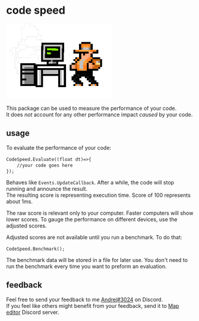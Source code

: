 # code speed

![flavourful image](https://github.com/NotRustyBot/Seamless/blob/master/docs/CodeSpeed.png?raw=true)

This package can be used to measure the performance of your code.  
It does *not* account for any other performance impact *caused* by your code.    


## usage
To evaluate the performance of your code:


    CodeSpeed.Evaluate((float dt)=>{
        //your code goes here
    });

Behaves like `Events.UpdateCallback`. After a while, the code will stop running and announce the result.  
The resulting score is representing execution time. Score of 100 represents about 1ms.

The raw score is relevant only to your computer. Faster computers will show lower scores. To gauge the performance on different devices, use the adjusted scores.

Adjusted scores are not available until you run a benchmark. To do that:

    CodeSpeed.Benchmark();

The benchmark data will be stored in a file for later use. You don't need to run the benchmark every time you want to preform an evaluation.

## feedback
Feel free to send your feedback to me [Andrej#3024](https://discordapp.com/users/645206726097764364) on Discord.  
If you feel like others might benefit from your feedback, send it to [Map editor](https://discord.gg/jvvZgrb) Discord server.